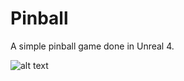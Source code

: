 # Pinball
 A simple pinball game done in Unreal 4.

![alt text](https://github.com/lxie27/Pinball/blob/main/Content/images/pinball_1.png?raw=true)
